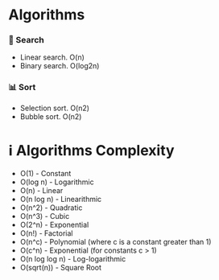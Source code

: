 # Algorithms

### 🔎 Search
* Linear search. O(n)
* Binary search. O(log2n)

### 📊 Sort
* Selection sort. O(n2)
* Bubble sort. O(n2)

# ℹ️ Algorithms Complexity
* O(1) - Constant
* O(log n) - Logarithmic
* O(n) - Linear
* O(n log n) - Linearithmic
* O(n^2) - Quadratic
* O(n^3) - Cubic
* O(2^n) - Exponential
* O(n!) - Factorial
* O(n^c) - Polynomial (where c is a constant greater than 1)
* O(c^n) - Exponential (for constants c > 1)
* O(n log log n) - Log-logarithmic
* O(sqrt(n)) - Square Root